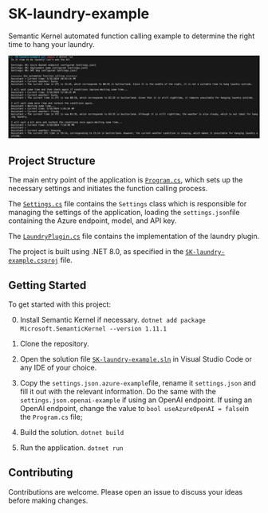 # SK-laundry-example
Semantic Kernel automated function calling example to determine the right time to hang your laundry.

![Screenshot 1](/SK-laundry-example-screenshot1.png)

## Project Structure

The main entry point of the application is [`Program.cs`](Program.cs), which sets up the necessary settings and initiates the function calling process.

The [`Settings.cs`](Settings.cs) file contains the `Settings` class which is responsible for managing the settings of the application, loading the `settings.json`file containing the Azure endpoint, model, and API key.

The [`LaundryPlugin.cs`](LaundryPlugin.cs) file contains the implementation of the laundry plugin.

The project is built using .NET 8.0, as specified in the [`SK-laundry-example.csproj`](SK-laundry-example.csproj) file.

## Getting Started

To get started with this project:

0. Install Semantic Kernel if necessary. `dotnet add package Microsoft.SemanticKernel --version 1.11.1`

1. Clone the repository.
2. Open the solution file [`SK-laundry-example.sln`](SK-laundry-example.sln) in Visual Studio Code or any IDE of your choice.
3. Copy the `settings.json.azure-example`file, rename it `settings.json` and fill it out with the relevant information. Do the same with the `settings.json.openai-example` if using an OpenAI endpoint. If using an OpenAI endpoint, change the value to `bool useAzureOpenAI = false`in the `Program.cs` file;
3. Build the solution. `dotnet build`
4. Run the application. `dotnet run`

## Contributing

Contributions are welcome. Please open an issue to discuss your ideas before making changes.